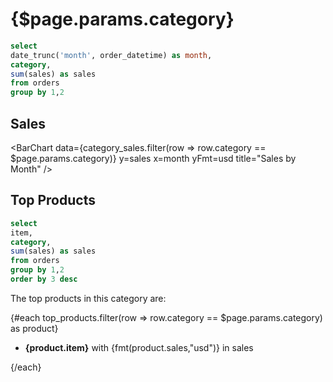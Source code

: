 # {$page.params.category}


```sql category_sales
select 
date_trunc('month', order_datetime) as month,
category,
sum(sales) as sales
from orders
group by 1,2
```


## Sales

<BarChart 
    data={category_sales.filter(row => row.category == $page.params.category)} 
    y=sales 
    x=month
    yFmt=usd
    title="Sales by Month" 
/>

## Top Products

```sql top_products
select
item,
category,
sum(sales) as sales
from orders
group by 1,2
order by 3 desc
```

The top products in this category are:

{#each top_products.filter(row => row.category == $page.params.category) as product}

- **{product.item}** with {fmt(product.sales,"usd")} in sales

{/each}